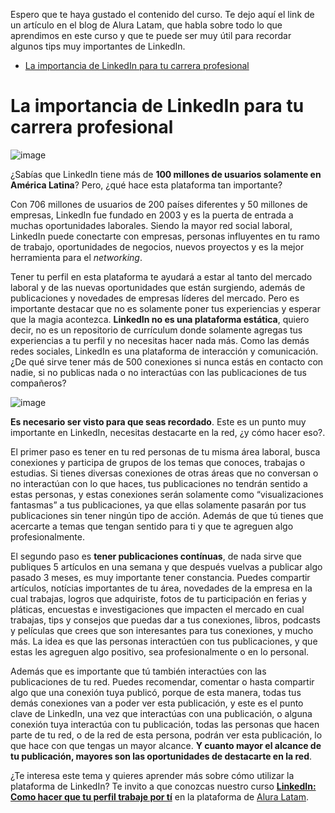 Espero que te haya gustado el contenido del curso. Te dejo aquí el link de un artículo en el blog de Alura Latam, que habla sobre todo lo que aprendimos en este curso y que te puede ser muy útil para recordar algunos tips muy importantes de LinkedIn.

- [La importancia de LinkedIn para tu carrera profesional](https://www.aluracursos.com/blog/la-importancia-de-linkedIn-para-tu-carrera-profesional)



# La importancia de LinkedIn para tu carrera profesional

![image](https://user-images.githubusercontent.com/89209997/138303243-d31336ec-eb7e-4dee-9caa-4fde136d0844.png)

¿Sabías que LinkedIn tiene más de **100 millones de usuarios solamente en América Latina**? Pero, ¿qué hace esta plataforma tan importante?

Con 706 millones de usuarios de 200 países diferentes y 50 millones de empresas, LinkedIn fue fundado en 2003 y es la puerta de entrada a muchas oportunidades laborales. Siendo la mayor red social laboral, LinkedIn puede conectarte con empresas, personas influyentes en tu ramo de trabajo, oportunidades de negocios, nuevos proyectos y es la mejor herramienta para el _networking_.

Tener tu perfil en esta plataforma te ayudará a estar al tanto del mercado laboral y de las nuevas oportunidades que están surgiendo, además de publicaciones y novedades de empresas líderes del mercado. Pero es importante destacar que no es solamente poner tus experiencias y esperar que la magia acontezca. **LinkedIn no es una plataforma estática**, quiero decir, no es un repositorio de currículum donde solamente agregas tus experiencias a tu perfil y no necesitas hacer nada más. Como las demás redes sociales, LinkedIn es una plataforma de interacción y comunicación. ¿De qué sirve tener más de 500 conexiones si nunca estás en contacto con nadie, si no publicas nada o no interactúas con las publicaciones de tus compañeros?

![image](https://user-images.githubusercontent.com/89209997/136870826-ec037238-3817-4517-8bd0-fafcd43f47d2.png)

**Es necesario ser visto para que seas recordado**. Este es un punto muy importante en LinkedIn, necesitas destacarte en la red, ¿y cómo hacer eso?.

El primer paso es tener en tu red personas de tu misma área laboral, busca conexiones y participa de grupos de los temas que conoces, trabajas o estudias. Si tienes diversas conexiones de otras áreas que no conversan o no interactúan con lo que haces, tus publicaciones no tendrán sentido a estas personas, y estas conexiones serán solamente como “visualizaciones fantasmas” a tus publicaciones, ya que ellas solamente pasarán por tus publicaciones sin tener ningún tipo de acción. Además de que tú tienes que acercarte a temas que tengan sentido para ti y que te agreguen algo profesionalmente.

El segundo paso es **tener publicaciones contínuas**, de nada sirve que publiques 5 artículos en una semana y que después vuelvas a publicar algo pasado 3 meses, es muy importante tener constancia. Puedes compartir artículos, notícias importantes de tu área, novedades de la empresa en la cual trabajas, logros que adquiriste, fotos de tu participación en ferias y pláticas, encuestas e investigaciones que impacten el mercado en cual trabajas, tips y consejos que puedas dar a tus conexiones, libros, podcasts y películas que crees que son interesantes para tus conexiones, y mucho más. La idea es que las personas interactúen con tus publicaciones, y que estas les agreguen algo positivo, sea profesionalmente o en lo personal.

Además que es importante que tú también interactúes con las publicaciones de tu red. Puedes recomendar, comentar o hasta compartir algo que una conexión tuya publicó, porque de esta manera, todas tus demás conexiones van a poder ver esta publicación, y este es el punto clave de LinkedIn, una vez que interactúas con una publicación, o alguna conexión tuya interactúa con tu publicación, todas las personas que hacen parte de tu red, o de la red de esta persona, podrán ver esta publicación, lo que hace con que tengas un mayor alcance. **Y cuanto mayor el alcance de tu publicación, mayores son las oportunidades de destacarte en la red**.

¿Te interesa este tema y quieres aprender más sobre cómo utilizar la plataforma de LinkedIn? Te invito a que conozcas nuestro curso [**LinkedIn: Como hacer que tu perfil trabaje por tí**](https://www.aluracursos.com/curso-online-linkedin-hacer-perfil-trabaje-por-ti) en la plataforma de [Alura Latam](https://www.aluracursos.com/).